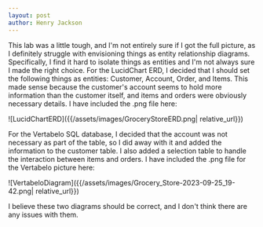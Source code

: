 ```yaml
---
layout: post
author: Henry Jackson
---
```

This lab was a little tough, and I'm not entirely sure if I got the full picture, as I definitely struggle with envisioning things as entity relationship diagrams. Specifically, I find it hard to isolate things as entities and I'm not always sure I made the right choice.
For the LucidChart ERD, I decided that I should set the following things as entities: Customer, Account, Order, and Items. This made sense because the customer's account seems to hold more information than the customer itself, and items and orders were obviously necessary details. I have included the .png file here:

![LucidChartERD]({{/assets/images/GroceryStoreERD.png| relative_url}})

For the Vertabelo SQL database, I decided that the account was not necessary as part of the table, so I did away with it and added the information to the customer table. I also added a selection table to handle the interaction between items and orders. I have included the .png file for the Vertabelo picture here:

![VertabeloDiagram]({{/assets/images/Grocery_Store-2023-09-25_19-42.png| relative_url}})

I believe these two diagrams should be correct, and I don't think there are any issues with them.
